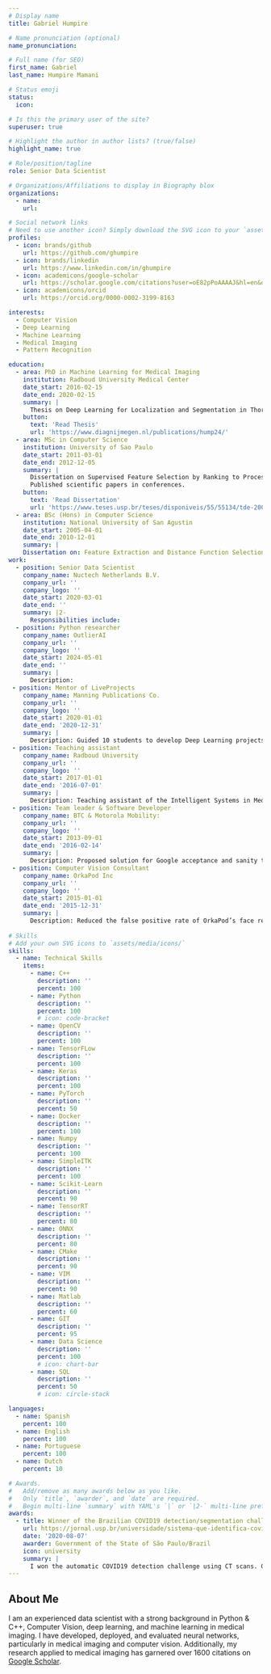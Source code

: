 ```yaml
---
# Display name
title: Gabriel Humpire

# Name pronunciation (optional)
name_pronunciation:

# Full name (for SEO)
first_name: Gabriel
last_name: Humpire Mamani

# Status emoji
status:
  icon:

# Is this the primary user of the site?
superuser: true

# Highlight the author in author lists? (true/false)
highlight_name: true

# Role/position/tagline
role: Senior Data Scientist

# Organizations/Affiliations to display in Biography blox
organizations:
  - name:
    url:

# Social network links
# Need to use another icon? Simply download the SVG icon to your `assets/media/icons/` folder.
profiles:
  - icon: brands/github
    url: https://github.com/ghumpire
  - icon: brands/linkedin
    url: https://www.linkedin.com/in/ghumpire
  - icon: academicons/google-scholar
    url: https://scholar.google.com/citations?user=oE82pPoAAAAJ&hl=en&oi=ao
  - icon: academicons/orcid
    url: https://orcid.org/0000-0002-3199-8163

interests:
  - Computer Vision
  - Deep Learning
  - Machine Learning
  - Medical Imaging
  - Pattern Recognition

education:
  - area: PhD in Machine Learning for Medical Imaging
    institution: Radboud University Medical Center
    date_start: 2016-02-15
    date_end: 2020-02-15
    summary: |
      Thesis on Deep Learning for Localization and Segmentation in Thorax Abdomen CT. Applied Deep Learning for localization and segmentation of organs and abnormalities in CT scans. This research contributed to scientific journal publications.
    button:
      text: 'Read Thesis'
      url: 'https://www.diagnijmegen.nl/publications/hump24/'
  - area: MSc in Computer Science
    institution: University of Sao Paulo
    date_start: 2011-03-01
    date_end: 2012-12-05
    summary: |
      Dissertation on Supervised Feature Selection by Ranking to Process Similarity Queries in Medical Imaging.
      Published scientific papers in conferences.
    button:
      text: 'Read Dissertation'
      url: 'https://www.teses.usp.br/teses/disponiveis/55/55134/tde-20022013-095418/en.php'
  - area: BSc (Hons) in Computer Science
    institution: National University of San Agustin
    date_start: 2005-04-01
    date_end: 2010-12-01
    summary: |
    Dissertation on: Feature Extraction and Distance Function Selection to Retrieve Microscopic Images of Parasites.
work:
  - position: Senior Data Scientist
    company_name: Nuctech Netherlands B.V.
    company_url: ''
    company_logo: ''
    date_start: 2020-03-01
    date_end: ''
    summary: |2-
      Responsibilities include:
  - position: Python researcher
    company_name: OutlierAI
    company_url: ''
    company_logo: ''
    date_start: 2024-05-01
    date_end: ''
    summary: |
      Description:
 - position: Mentor of LiveProjects
    company_name: Manning Publications Co.
    company_url: ''
    company_logo: ''
    date_start: 2020-01-01
    date_end: '2020-12-31'
    summary: |
      Description: Guided 10 students to develop Deep Learning projects from data collection, training, testing, and reporting.
 - position: Teaching assistant
    company_name: Radboud University
    company_url: ''
    company_logo: ''
    date_start: 2017-01-01
    date_end: '2016-07-01'
    summary: |
      Description: Teaching assistant of the Intelligent Systems in Medical Imaging course for Master students. Supervised a Master student during her graduation project.
 - position: Team leader & Software Developer
    company_name: BTC & Motorola Mobility:
    company_url: ''
    company_logo: ''
    date_start: 2013-09-01
    date_end: '2016-02-14'
    summary: |
      Description: Proposed solution for Google acceptance and sanity tests; 80% faster and 200% more precise than previous approaches. Created the Android Automation team and lead 5 Software developers.
 - position: Computer Vision Consultant
    company_name: OrkaPod Inc
    company_url: ''
    company_logo: ''
    date_start: 2015-01-01
    date_end: '2015-12-31'
    summary: |
      Description: Reduced the false positive rate of OrkaPod’s face recognition algorithm using OpenCV.
   
# Skills
# Add your own SVG icons to `assets/media/icons/`
skills:
  - name: Technical Skills
    items:
      - name: C++
        description: ''
        percent: 100
      - name: Python
        description: ''
        percent: 100
        # icon: code-bracket
      - name: OpenCV
        description: ''
        percent: 100
      - name: TensorFLow
        description: ''
        percent: 100
      - name: Keras
        description: ''
        percent: 100
      - name: PyTorch
        description: ''
        percent: 50
      - name: Docker
        description: ''
        percent: 100
      - name: Numpy
        description: ''
        percent: 100
      - name: SimpleITK
        description: ''
        percent: 100
      - name: Scikit-Learn
        description: ''
        percent: 90
      - name: TensorRT
        description: ''
        percent: 80
      - name: ONNX
        description: ''
        percent: 80
      - name: CMake
        description: ''
        percent: 90
      - name: VIM
        description: ''
        percent: 90
      - name: Matlab
        description: ''
        percent: 60
      - name: GIT
        description: ''
        percent: 95
      - name: Data Science
        description: ''
        percent: 100
        # icon: chart-bar
      - name: SQL
        description: ''
        percent: 50
        # icon: circle-stack

languages:
  - name: Spanish
    percent: 100
  - name: English
    percent: 100
  - name: Portuguese
    percent: 100
  - name: Dutch
    percent: 10

# Awards.
#   Add/remove as many awards below as you like.
#   Only `title`, `awarder`, and `date` are required.
#   Begin multi-line `summary` with YAML's `|` or `|2-` multi-line prefix and indent 2 spaces below.
awards:
  - title: Winner of the Brazilian COVID19 detection/segmentation challenge
    url: https://jornal.usp.br/universidade/sistema-que-identifica-covid-19-em-tomografias-e-selecionado-em-desafio-internacional/
    date: '2020-08-07'
    awarder: Government of the State of São Paulo/Brazil
    icon: university
    summary: |
      I won the automatic COVID19 detection challenge using CT scans. Gabriel was interviewed by the [University of São Paulo](https://www5.usp.br/). This challenge was organized by the Gov of São Paulo.
---
```


## About Me

I am an experienced data scientist with a strong background in Python & C++, Computer Vision, deep learning, and machine learning in medical imaging. I have developed, deployed, and evaluated neural networks, particularly in medical imaging and computer vision. Additionally, my research applied to medical imaging has garnered over 1600 citations on [Google Scholar](https://scholar.google.com/citations?user=oE82pPoAAAAJ&hl=en&oi=ao).
